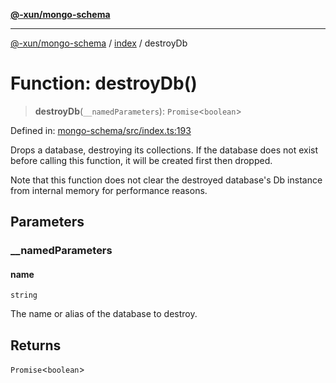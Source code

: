[**@-xun/mongo-schema**](../../README.md)

***

[@-xun/mongo-schema](../../README.md) / [index](../README.md) / destroyDb

# Function: destroyDb()

> **destroyDb**(`__namedParameters`): `Promise`\<`boolean`\>

Defined in: [mongo-schema/src/index.ts:193](https://github.com/Xunnamius/mongo-utils/blob/a42d1f3bf6df8ecad890c565a46f81f53a45682a/packages/mongo-schema/src/index.ts#L193)

Drops a database, destroying its collections. If the database does not exist
before calling this function, it will be created first then dropped.

Note that this function does not clear the destroyed database's Db instance
from internal memory for performance reasons.

## Parameters

### \_\_namedParameters

#### name

`string`

The name or alias of the database to destroy.

## Returns

`Promise`\<`boolean`\>
